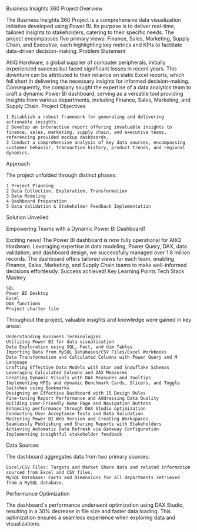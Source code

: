 Business Insights 360
Project Overview

The Business Insights 360 Project is a comprehensive data visualization initiative developed using Power BI. Its purpose is to deliver real-time, tailored insights to stakeholders, catering to their specific needs. The project encompasses five primary views: Finance, Sales, Marketing, Supply Chain, and Executive, each highlighting key metrics and KPIs to facilitate data-driven decision-making.
Problem Statement

AtliQ Hardware, a global supplier of computer peripherals, initially experienced success but faced significant losses in recent years. This downturn can be attributed to their reliance on static Excel reports, which fell short in delivering the necessary insights for informed decision-making. Consequently, the company sought the expertise of a data analytics team to craft a dynamic Power BI dashboard, serving as a versatile tool providing insights from various departments, including Finance, Sales, Marketing, and Supply Chain.
Project Objectives

    1 Establish a robust framework for generating and delivering actionable insights.
    2 Develop an interactive report offering invaluable insights to finance, sales, marketing, supply chain, and executive teams, referencing provided mockup dashboards.
    3 Conduct a comprehensive analysis of key data sources, encompassing customer behavior, transaction history, product trends, and regional dynamics.

Approach

The project unfolded through distinct phases:

    1 Project Planning
    2 Data Collection, Exploration, Transformation
    3 Data Modeling
    4 Dashboard Preparation
    5 Data Validation & Stakeholder Feedback Implementation

Solution Unveiled

Empowering Teams with a Dynamic Power BI Dashboard!

Exciting news! The Power BI dashboard is now fully operational for AtliQ Hardware. Leveraging expertise in data modeling, Power Query, DAX, data validation, and dashboard design, we successfully managed over 1.8 million records. The dashboard offers tailored views for each team, enabling Finance, Sales, Marketing, and Supply Chain teams to make well-informed decisions effortlessly. Success achieved!
Key Learning Points
Tech Stack Mastery

    SQL
    Power BI Desktop
    Excel
    DAX functions
    Project charter file

Throughout the project, valuable insights and knowledge were gained in key areas:

    Understanding Business Terminologies
    Utilizing Power BI for data visualization
    Data Exploration using SQL, Fact, and dim Tables
    Importing Data from MySQL Databases/CSV Files/Excel Workbooks
    Data Transformation and Calculated Columns with Power Query and M Language
    Crafting Effective Data Models with Star and Snowflake Schemas
    Leveraging Calculated Columns and DAX Measures
    Creating Dynamic Visuals with DAX Measures and Tooltips
    Implementing KPIs and dynamic Benchmark Cards, Slicers, and Toggle Switches using Bookmarks
    Designing an Effective Dashboard with 15 Design Rules
    Fine-tuning Report Performance and Addressing Data Quality
    Building User-Friendly Home Page and Navigation Buttons
    Enhancing performance through DAX Studio optimization
    Conducting User Acceptance Tests and Data Validation
    Mastering Power BI Web Version and Creating Workspaces
    Seamlessly Publishing and Sharing Reports with Stakeholders
    Achieving Automatic Data Refresh via Gateway Configuration
    Implementing insightful stakeholder feedback

Data Sources

The dashboard aggregates data from two primary sources:

    Excel/CSV Files: Targets and Market Share data and related information sourced from Excel and CSV files.
    MySQL Database: Facts and Dimensions for all departments retrieved from a MySQL database.

Performance Optimization

The dashboard's performance underwent optimization using DAX Studio, resulting in a 30% decrease in file size and faster data loading. This optimization ensures a seamless experience when exploring data and visualizations.
